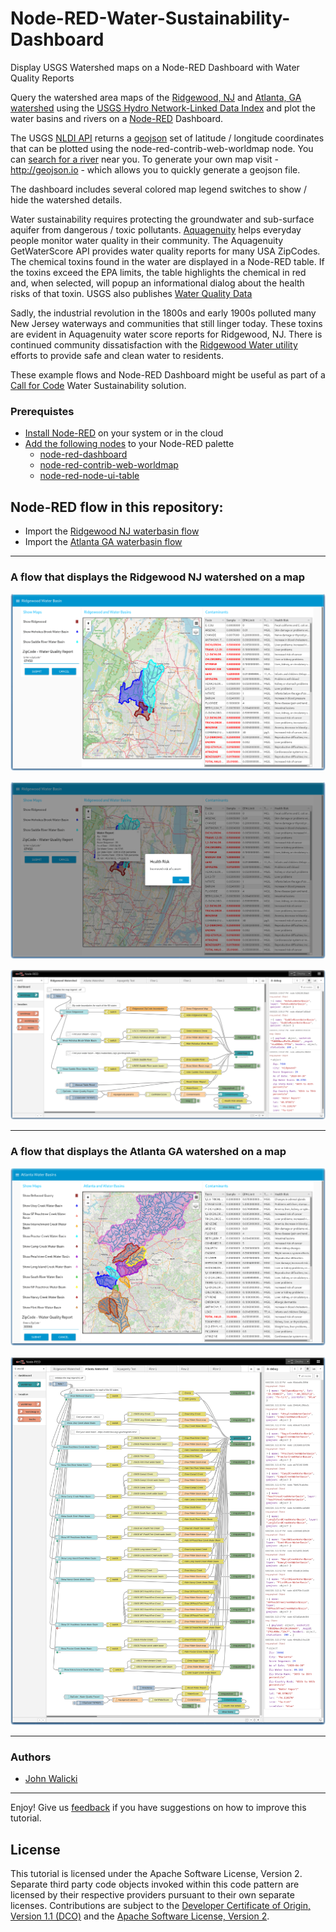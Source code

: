 # Node-RED-Water-Sustainability-Dashboard
Display USGS Watershed maps on a Node-RED Dashboard with Water Quality Reports

Query the watershed area maps of the [Ridgewood, NJ](https://waterdata.usgs.gov/monitoring-location/01390500/#parameterCode=00060)
and [Atlanta, GA watershed](https://www.atlantawatershed.org/) using the
[USGS Hydro Network-Linked Data Index](https://waterdata.usgs.gov/blog/nldi-intro/)
and plot the water basins and rivers on a [Node-RED](https://nodered.org) Dashboard.  

The USGS [NLDI API](https://labs.waterdata.usgs.gov/api/nldi/swagger-ui.html) returns a [geojson](https://en.wikipedia.org/wiki/GeoJSON) set of latitude / longitude coordinates that can be plotted using the node-red-contrib-web-worldmap node.  You can [search for a river](https://waterdata.usgs.gov/nwis/inventory?state_cd=nj&format=station_list) near you.  To generate your own map visit - http://geojson.io - which allows you to quickly generate a geojson file.

The dashboard includes several colored map legend switches to show / hide the watershed details.

Water sustainability requires protecting the groundwater and sub-surface aquifer from dangerous / toxic pollutants.
[Aquagenuity](https://aquagenuity.com/) helps everyday people monitor water quality in their community.
The Aquagenuity GetWaterScore API provides water quality reports for many USA ZipCodes.
The chemical toxins found in the water are displayed in a Node-RED table.
If the toxins exceed the EPA limits, the table highlights the chemical in red and, when selected,
will popup an informational dialog about the health risks of that toxin.
USGS also publishes [Water Quality Data](https://www.waterqualitydata.us/portal/)

Sadly, the industrial revolution in the 1800s and early 1900s polluted many New Jersey waterways and communities that still linger today.
These toxins are evident in Aquagenuity water score reports for Ridgewood, NJ.
There is continued community dissatisfaction with the
[Ridgewood Water utility](http://water.ridgewoodnj.net/) efforts to provide safe and clean water to residents.

These example flows and Node-RED Dashboard might be useful as part of a [Call for Code](https://developer.ibm.com/callforcode/) Water Sustainability solution.

### Prerequistes

- [Install Node-RED](https://nodered.org/docs/getting-started/) on your system or in the cloud
- [Add the following nodes](https://nodered.org/docs/user-guide/runtime/adding-nodes) to your Node-RED palette
  - [node-red-dashboard](https://flows.nodered.org/node/node-red-dashboard)
  - [node-red-contrib-web-worldmap](https://flows.nodered.org/node/node-red-contrib-web-worldmap)
  - [node-red-node-ui-table](https://flows.nodered.org/node/node-red-node-ui-table)

## Node-RED flow in this repository:

- Import the [Ridgewood NJ waterbasin flow](flows/rwdnjwatershed.json)
- Import the [Atlanta GA waterbasin flow](flows/atlantawatershed.json)

---
### A flow that displays the Ridgewood NJ watershed on a map

![Watershed Dashboard](screenshots/Node-RED-Ridgewood-Watershed-dashboard.png?raw=true "Ridgewood Watershed Dashboard")

![Watershed Dashboard Alert](screenshots/Node-RED-Ridgewood-Watershed-dashboard-WaterReportAlert.png?raw=true "Ridgewood Watershed Dashboard Alert")

![Watershed flow](screenshots/Node-RED-Ridgewood-Watershed-flow.png?raw=true "Ridgewood flow")

---
### A flow that displays the Atlanta GA watershed on a map

![Watershed Dashboard](screenshots/Node-RED-Atlanta-Watershed-dashboard.png?raw=true "Atlanta Watershed Dashboard")

![Watershed flow](screenshots/Node-RED-Atlanta-Watershed-flow.png?raw=true "Atlanta flow")

---

### Authors

- [John Walicki](https://github.com/johnwalicki)
___

Enjoy!  Give us [feedback](https://github.com/johnwalicki/Node-RED-Water-Sustainability-Dashboard/issues) if you have suggestions on how to improve this tutorial.

## License

This tutorial is licensed under the Apache Software License, Version 2.  Separate third party code objects invoked within this code pattern are licensed by their respective providers pursuant to their own separate licenses. Contributions are subject to the [Developer Certificate of Origin, Version 1.1 (DCO)](https://developercertificate.org/) and the [Apache Software License, Version 2](http://www.apache.org/licenses/LICENSE-2.0.txt).
